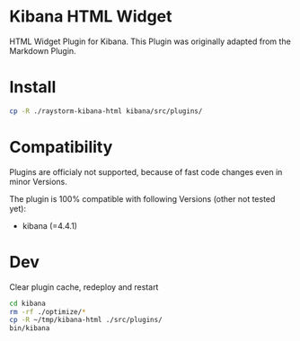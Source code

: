 # Kibana HTML Widget
HTML Widget Plugin for Kibana. This Plugin was originally adapted from the Markdown Plugin.

# Install

```bash
cp -R ./raystorm-kibana-html kibana/src/plugins/
```

# Compatibility
Plugins are officialy not supported, because of fast code changes even in minor Versions.

The plugin is 100% compatible with following Versions (other not tested yet):
* kibana (=4.4.1)


# Dev
Clear plugin cache, redeploy and restart

```bash
cd kibana
rm -rf ./optimize/*
cp -R ~/tmp/kibana-html ./src/plugins/
bin/kibana
```
